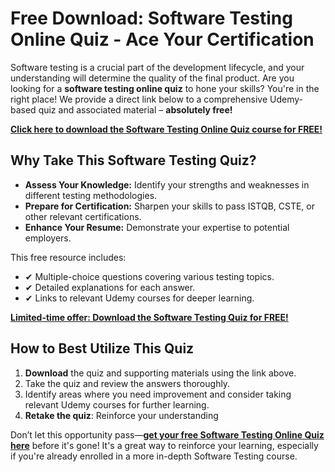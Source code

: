 # Free Download: Software Testing Online Quiz - Ace Your Certification

Software testing is a crucial part of the development lifecycle, and your understanding will determine the quality of the final product. Are you looking for a **software testing online quiz** to hone your skills? You're in the right place! We provide a direct link below to a comprehensive Udemy-based quiz and associated material – **absolutely free!**

[**Click here to download the Software Testing Online Quiz course for FREE!**](https://udemywork.com/software-testing-online-quiz)

## Why Take This Software Testing Quiz?

*   **Assess Your Knowledge:** Identify your strengths and weaknesses in different testing methodologies.
*   **Prepare for Certification:** Sharpen your skills to pass ISTQB, CSTE, or other relevant certifications.
*   **Enhance Your Resume:** Demonstrate your expertise to potential employers.

This free resource includes:

*   ✔ Multiple-choice questions covering various testing topics.
*   ✔ Detailed explanations for each answer.
*   ✔ Links to relevant Udemy courses for deeper learning.

[**Limited-time offer: Download the Software Testing Quiz for FREE!**](https://udemywork.com/software-testing-online-quiz)

## How to Best Utilize This Quiz

1.  **Download** the quiz and supporting materials using the link above.
2.  Take the quiz and review the answers thoroughly.
3.  Identify areas where you need improvement and consider taking relevant Udemy courses for further learning.
4. **Retake the quiz**: Reinforce your understanding

Don’t let this opportunity pass—**[get your free Software Testing Online Quiz here](https://udemywork.com/software-testing-online-quiz)** before it's gone! It's a great way to reinforce your learning, especially if you're already enrolled in a more in-depth Software Testing course.
